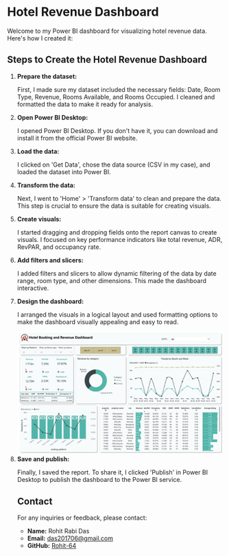 <!DOCTYPE html>
<html lang="en">
<head>
    <meta charset="UTF-8">
    <meta name="viewport" content="width=device-width, initial-scale=1.0">
</head>
<body>
    <h1>Hotel Revenue Dashboard</h1>
    <p>Welcome to my Power BI dashboard for visualizing hotel revenue data. Here's how I created it:</p>

  <h2>Steps to Create the Hotel Revenue Dashboard</h2>
    <ol>
        <li><strong>Prepare the dataset:</strong>
            <p>First, I made sure my dataset included the necessary fields: Date, Room Type, Revenue, Rooms Available, and Rooms Occupied. I cleaned and formatted the data to make it ready for analysis.</p>
        </li>
        <li><strong>Open Power BI Desktop:</strong>
            <p>I opened Power BI Desktop. If you don't have it, you can download and install it from the official Power BI website.</p>
        </li>
        <li><strong>Load the data:</strong>
            <p>I clicked on 'Get Data', chose the data source (CSV in my case), and loaded the dataset into Power BI.</p>
        </li>
        <li><strong>Transform the data:</strong>
            <p>Next, I went to 'Home' > 'Transform data' to clean and prepare the data. This step is crucial to ensure the data is suitable for creating visuals.</p>
        </li>
        <li><strong>Create visuals:</strong>
            <p>I started dragging and dropping fields onto the report canvas to create visuals. I focused on key performance indicators like total revenue, ADR, RevPAR, and occupancy rate.</p>
        </li>
        <li><strong>Add filters and slicers:</strong>
            <p>I added filters and slicers to allow dynamic filtering of the data by date range, room type, and other dimensions. This made the dashboard interactive.</p>
        </li>
        <li><strong>Design the dashboard:</strong>
            <p>I arranged the visuals in a logical layout and used formatting options to make the dashboard visually appealing and easy to read.</p>
        </li>
      <img src="Hotel Revenue.png" alt="Dashboard Overview">
        <li><strong>Save and publish:</strong>
            <p>Finally, I saved the report. To share it, I clicked 'Publish' in Power BI Desktop to publish the dashboard to the Power BI service.</p>
        </li>
       <h2 id="contact">Contact</h2>
    <p>For any inquiries or feedback, please contact:</p>
    <ul>
        <li><strong>Name:</strong> Rohit Rabi Das</li>
        <li><strong>Email:</strong> <a href="mailto:das201706@gmail.com">das201706@gmail.com</a></li>
        <li><strong>GitHub:</strong> <a href="https://github.com/Rohit-64">Rohit-64</a></li>
    </ul>
  </ol>
</body>
</html>


